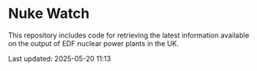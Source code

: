 # Nuke Watch

This repository includes code for retrieving the latest information available on the output of EDF nuclear power plants in the UK.

Last updated: 2025-05-20 11:13